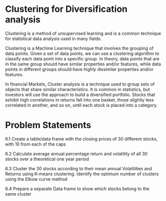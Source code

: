 # Clustering for Diversification analysis
Clustering is a method of unsupervised learning and is a common technique for statistical data analysis used in many fields.

Clustering is a Machine Learning technique that involves the grouping of data points. Given a set of data points, we can use a clustering algorithm to classify each data point into a specific group. In theory, data points that are in the same group should have similar properties and/or features, while data points in different groups should have highly dissimilar properties and/or features.

In financial Markets, Cluster analysis is a technique used to group sets of objects that share similar characteristics. It is common in statistics, but investors will use the approach to build a diversified portfolio. Stocks that exhibit high correlations in returns fall into one basket, those slightly less correlated in another, and so on, until each stock is placed into a category.

# Problem Statements
6.1 Create a table/data frame with the closing prices of 30 different stocks, with 10 from each of the caps

6.2 Calculate average annual percentage return and volatility of all 30 stocks over a theoretical one year period

6.3 Cluster the 30 stocks according to their mean annual Volatilities and Returns using K-means clustering. Identify the optimum number of clusters using the Elbow curve method

6.4 Prepare a separate Data frame to show which stocks belong to the same cluster 

